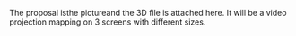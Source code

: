 The proposal isthe pictureand the 3D file is attached here. It will be a video projection mapping on 3 screens with different sizes.
